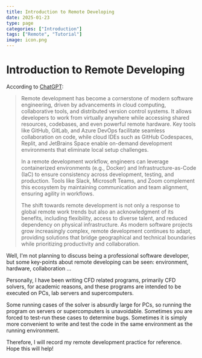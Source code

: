 ```yaml
---
title: Introduction to Remote Developing
date: 2025-01-23 
type: page
categories: ["Introduction"]
tags: ["Remote", "Tutorial"]
image: icon.png
---
```


# Introduction to Remote Developing

According to [ChatGPT](https://chatgpt.com/share/679209a0-eb98-8001-8b0d-b5d9ae2c76fe):

> Remote development has become a cornerstone of modern software engineering, driven by advancements in cloud computing, collaborative tools, and distributed version control systems. It allows developers to work from virtually anywhere while accessing shared resources, codebases, and even powerful remote hardware. Key tools like GitHub, GitLab, and Azure DevOps facilitate seamless collaboration on code, while cloud IDEs such as GitHub Codespaces, Replit, and JetBrains Space enable on-demand development environments that eliminate local setup challenges.
>
> In a remote development workflow, engineers can leverage containerized environments (e.g., Docker) and Infrastructure-as-Code (IaC) to ensure consistency across development, testing, and production. Tools like Slack, Microsoft Teams, and Zoom complement this ecosystem by maintaining communication and team alignment, ensuring agility in workflows.
>
> The shift towards remote development is not only a response to global remote work trends but also an acknowledgment of its benefits, including flexibility, access to diverse talent, and reduced dependency on physical infrastructure. As modern software projects grow increasingly complex, remote development continues to adapt, providing solutions that bridge geographical and technical boundaries while prioritizing productivity and collaboration.

Well, I'm not planning to discuss being a professional software developer, but some key-points about remote developing can be seen: environment, hardware, collaboration ...

Personally, I have been writing CFD related programs, primarily CFD solvers, for academic reasons, and these programs are intended to be executed on PCs, lab servers and supercomputers.

Some running cases of the solver is absurdly large for PCs, so running the program on servers or supercomputers is unavoidable. Sometimes you are forced to test-run these cases to determine bugs. Sometimes it is simply more convenient to write and test the code in the same environment as the running environment.

Therefore, I will record my remote development practice for reference. Hope this will help!